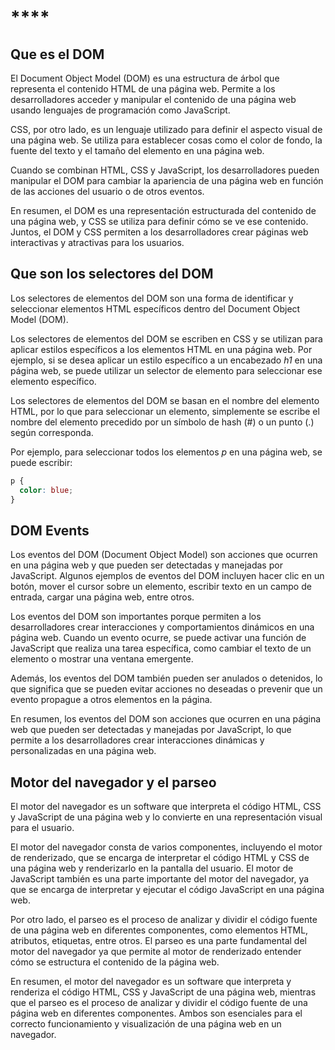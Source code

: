 # ****
## **Que es el DOM**
El Document Object Model (DOM) es una estructura de árbol que representa el contenido HTML de una página web. Permite a los desarrolladores acceder y manipular el contenido de una página web usando lenguajes de programación como JavaScript.

CSS, por otro lado, es un lenguaje utilizado para definir el aspecto visual de una página web. Se utiliza para establecer cosas como el color de fondo, la fuente del texto y el tamaño del elemento en una página web.

Cuando se combinan HTML, CSS y JavaScript, los desarrolladores pueden manipular el DOM para cambiar la apariencia de una página web en función de las acciones del usuario o de otros eventos.

En resumen, el DOM es una representación estructurada del contenido de una página web, y CSS se utiliza para definir cómo se ve ese contenido. Juntos, el DOM y CSS permiten a los desarrolladores crear páginas web interactivas y atractivas para los usuarios.
## **Que son los selectores del DOM**

Los selectores de elementos del DOM son una forma de identificar y seleccionar elementos HTML específicos dentro del Document Object Model (DOM).

Los selectores de elementos del DOM se escriben en CSS y se utilizan para aplicar estilos específicos a los elementos HTML en una página web. Por ejemplo, si se desea aplicar un estilo específico a un encabezado _h1_ en una página web, se puede utilizar un selector de elemento para seleccionar ese elemento específico.

Los selectores de elementos del DOM se basan en el nombre del elemento HTML, por lo que para seleccionar un elemento, simplemente se escribe el nombre del elemento precedido por un símbolo de hash (#) o un punto (.) según corresponda.

Por ejemplo, para seleccionar todos los elementos _p_ en una página web, se puede escribir:

```css
p {
  color: blue;
}
```

## **DOM Events**
Los eventos del DOM (Document Object Model) son acciones que ocurren en una página web y que pueden ser detectadas y manejadas por JavaScript. Algunos ejemplos de eventos del DOM incluyen hacer clic en un botón, mover el cursor sobre un elemento, escribir texto en un campo de entrada, cargar una página web, entre otros.

Los eventos del DOM son importantes porque permiten a los desarrolladores crear interacciones y comportamientos dinámicos en una página web. Cuando un evento ocurre, se puede activar una función de JavaScript que realiza una tarea específica, como cambiar el texto de un elemento o mostrar una ventana emergente.

Además, los eventos del DOM también pueden ser anulados o detenidos, lo que significa que se pueden evitar acciones no deseadas o prevenir que un evento propague a otros elementos en la página.

En resumen, los eventos del DOM son acciones que ocurren en una página web que pueden ser detectadas y manejadas por JavaScript, lo que permite a los desarrolladores crear interacciones dinámicas y personalizadas en una página web.

## **Motor del navegador y el parseo**
El motor del navegador es un software que interpreta el código HTML, CSS y JavaScript de una página web y lo convierte en una representación visual para el usuario.

El motor del navegador consta de varios componentes, incluyendo el motor de renderizado, que se encarga de interpretar el código HTML y CSS de una página web y renderizarlo en la pantalla del usuario. El motor de JavaScript también es una parte importante del motor del navegador, ya que se encarga de interpretar y ejecutar el código JavaScript en una página web.

Por otro lado, el parseo es el proceso de analizar y dividir el código fuente de una página web en diferentes componentes, como elementos HTML, atributos, etiquetas, entre otros. El parseo es una parte fundamental del motor del navegador ya que permite al motor de renderizado entender cómo se estructura el contenido de la página web.

En resumen, el motor del navegador es un software que interpreta y renderiza el código HTML, CSS y JavaScript de una página web, mientras que el parseo es el proceso de analizar y dividir el código fuente de una página web en diferentes componentes. Ambos son esenciales para el correcto funcionamiento y visualización de una página web en un navegador.

